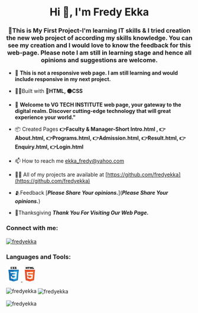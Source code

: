 <h1 align="center">Hi 👋, I'm Fredy Ekka</h1>
<h3 align="center">🙂This is My First Project-I'm learning IT skills & I tried creation the new web project of according my skills knowledge. You can see my creation and I would love to know the feedback for this web-page. Please note I am still in learning stage and hence all opinions and suggestions are welcome.</h3>

- 📝 **This is not a responsive web page. I am still learning and would include responsive in my next project.**

- 👨‍🎓Built with **🔴HTML, 🟡CSS**

- 👯 **Welcome to VG TECH INSTITUTE web page, your gateway to the digital realm. Discover cutting-edge technology that will great experience your world."**

- 📦 Created Pages **👉Faculty & Manager-Short Intro.html , 👉About.html, 👉Programs.html, 👉Admission.html, 👉Result.html, 👉Enquiry.html, 👉Login.html**

- 📫 How to reach me [ekka_fredy@yahoo.com](ekka_fredy@yahoo.com)

- 👨‍💻 All of my projects are available at [https://github.com/fredyekka](https://github.com/fredyekka)

- 🫂Feedback [***Please Share Your opinions.***](***Please Share Your opinions.***)

- 🤝Thanksgiving *****Thank You For Visiting Our Web Page.*****

<h3 align="left">Connect with me:</h3>
<p align="left">
<a href="https://linkedin.com/in/fredyekka" target="blank"><img align="center" src="https://raw.githubusercontent.com/rahuldkjain/github-profile-readme-generator/master/src/images/icons/Social/linked-in-alt.svg" alt="fredyekka" height="30" width="40" /></a>
</p>

<h3 align="left">Languages and Tools:</h3>
<p align="left"> <a href="https://www.w3schools.com/css/" target="_blank" rel="noreferrer"> <img src="https://raw.githubusercontent.com/devicons/devicon/master/icons/css3/css3-original-wordmark.svg" alt="css3" width="40" height="40"/> </a> <a href="https://www.w3.org/html/" target="_blank" rel="noreferrer"> <img src="https://raw.githubusercontent.com/devicons/devicon/master/icons/html5/html5-original-wordmark.svg" alt="html5" width="40" height="40"/> </a> </p>

<p><img align="left" src="https://github-readme-stats.vercel.app/api/top-langs?username=fredyekka&show_icons=true&locale=en&layout=compact" alt="fredyekka" /></p>

<p>&nbsp;<img align="center" src="https://github-readme-stats.vercel.app/api?username=fredyekka&show_icons=true&locale=en" alt="fredyekka" /></p>

<p><img align="center" src="https://github-readme-streak-stats.herokuapp.com/?user=fredyekka&" alt="fredyekka" /></p>
